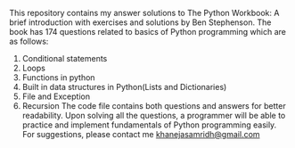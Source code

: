 This repository contains my answer solutions to The Python Workbook: A brief introduction with exercises and solutions by Ben Stephenson. The book has 174 questions related to basics of Python programming which are as follows:
1) Conditional statements
2) Loops
3) Functions in python
4) Built in data structures in Python(Lists and Dictionaries)
5) File and Exception
6) Recursion
The code file contains both questions and answers for better readability. Upon solving all the questions, a programmer will be able to practice and implement fundamentals of Python programming easily. For suggestions, please contact me khanejasamridh@gmail.com
